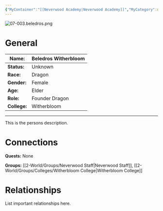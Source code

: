 ```yaml
---
{"MyContainer":"[[Neverwood Academy|Neverwood Academy]]","MyCategory":null,"image":"07-003.beledros.png","tags":["Category/People"],"obsidianUIMode":"preview","aliases":null,"NoteStatus":"❓","char_status":"Alive","char_race":"Dragon","char_gender":"Female","char_role":"Founder Dragon","char_college":"Witherbloom","char_items":null,"char_age":"Elder","parents":null,"children":null,"enemies":null,"allies":null,"siblings":null,"partner":null,"Connected_Quests":[],"Connected_Groups":["[[2-World/Groups/Neverwood Staff.md|Neverwood Staff]]","[[Witherbloom College|Witherbloom College]]"],"dg-publish":true,"dg-path":"World/People/Staff/Beledros Witherbloom.md","permalink":"/world/people/staff/beledros-witherbloom/","dgPassFrontmatter":true,"updated":"2025-10-02T14:20:52.000+01:00"}
---
```



![07-003.beledros.png](/img/user/z_Assets/character_art/NPCs/Staff/07-003.beledros.png)
# General


| Name:        | Beledros Witherbloom |
| ------------ | -------------------- |
| **Status:**  | Unknown              |
| **Race:**    | Dragon               |
| **Gender:**  | Female               |
| **Age:**     | Elder                |
| **Role:**    | Founder Dragon       |
| **College:** | Witherbloom          |


---

This is the persons description. 


# Connections


**Quests:** None 

**Groups:** [[2-World/Groups/Neverwood Staff\|Neverwood Staff]], [[2-World/Groups/Colleges/Witherbloom College\|Witherbloom College]]


# Relationships

List important relationships here. 




